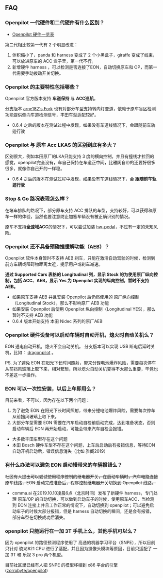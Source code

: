 ## FAQ

### Openpilot 一代硬件和二代硬件有什么区别？

* [Openpilot 硬件一览表](/cn/hardwares.md)

第二代相比较第一代有 2 个明显改进：
1. 体积缩小了，panda 和 harness 变成了 2 个小黑盒子，giraffe 变成了线束，可以放进原车的 ACC 盒子里，第一代不行。
2. 新增硬件 harness ，可以检测是否连接了EON，自动切换原车和 OP，而第一代需要手动拨动开关切换。


### Openpilot 的主要特性包括哪些？

Openpilot 官方版本支持 **车道保持** 与 **ACC巡航**。

分支版本 [arne182's Fork](https://github.com/arne182/openpilot) 也有对部分车型支持转向灯变道，依赖于原车盲区检测功能提供侧向车道检测信号，丰田车型适配较好。

* 0.6.4 之后的版本在测试过程中发现，如果没有车道线情况下，会跟随前车轨迹行驶


### Openpilot 与 原车 Acc LKAS 的区别到底有多大？

区别很大，例如本田原厂的LKA只能支持 3 度的横向控制，并且有撞线才拉回的感觉，openpilot完全没有，车自己保持在车道正中间，比雅阁自带的还要好很多很多，就像你自己开的一样稳。

* 0.6.4 之后的版本在测试过程中发现，如果没有车道线情况下，会 **跟随前车轨迹行驶**


### Stop & Go 路况表现怎么样？

在堵车排队的路况下，部分原车支持 ACC 排队的车型，支持较好，可以获得和原车一样的体验，当然也要注意防止加塞车辆没有被正确识别的情况。

原车不支持**全速域ACC**的情况下，可以尝试加装 [hw-pedal](https://github.com/commaai/neo/tree/master/pedal)，不过有一定的未知风险。



### Openpilot 还不具备预碰撞缓解功能（AEB）？

Openpilot 软件本身暂时不支持 AEB 刹车，只能在激活自动驾驶的时候，检测到前方车辆或障碍物距离太近，提示用户或刹车减速。

**通过 Supported Cars 表格的 Longitudinal 列，显示 Stock 的为使用原厂纵向控制，包括 ACC、AEB，显示 Yes 为 Openpilot 实现的纵向控制，暂时不支持 AEB。**


* 如果原车支持 AEB 并且安装 Openpilot 后仍然使用的 原厂纵向控制（Longitudinal Stock），那么不影响原厂 AEB 功能
* 如果安装 Openpilot 后使用 Openpilot 纵向控制（Longitudinal YES），那么暂时不支持 AEB 功能
* 0.6.4 版本开始支持 本田 Nidec 系列的原厂AEB

### Openpilot 硬件设备可以启动车辆时自动开机，熄火时自动关机么？

EON 通电自动开机，熄火不会自动关机。
分支版本可以实现 USB 断电后延时关机，比如： [dragonpilot](https://github.com/dragonpilot-community/dragonpilot) 。

PS. 为了避免 EON 在阳光下长时间照射，带来分锂电池爆炸风险，需要每次停车从前挡风玻璃上取下来，相对繁琐，所以熄火自动关机变得不太那么重要，毕竟也不差这一步操作。


### EON 可以一次性安装，以后上车即用么？

目前来看，不可以，因为存在以下两个问题：

1. 为了避免 EON 在阳光下长时间照射，带来分锂电池爆炸风险，需要每次停车从前挡风玻璃上取下来。
2. 大部分车型需要 EON 需要在汽车启动自检前启动完成，达到准备状态，否则启动车辆后 EON 再开始启动，可能会带来汽车自检会报错。


* 大多数丰田车型存在这个问题
* 本田 Bosch 硬件车型不存在这个问题，上车后启动后有报错信息，等待EON自动开机启动后，错误信息消失（比如 雅阁2019）

### 有什么办法可以避免 EON 启动慢带来的车辆报错么？

~~社区有人提出可以尝试使用程序控制的继电器开关，在启动车辆时，汽车电路连接原车线路，EON 启动完成准备后，程序控制继电器开关切换到 Openpilot 线路。~~

* comma.ai 在2019.10.10凌晨6点（北京时间）发布了新硬件 harness，专门处理 原车/OP 的自动切换，可以做到启动车子的时候，使用原车ACC，当检测到 EON 连接上并且工作正常的情况下，自动切换到 openpilot；可以避免启动车子的时候大部分报错，但是 harness 自动切换的瞬间，还是会有报错，部分车型在切换成功后消失。


### openpilot 只能运行在一加 3T 手机上么，其他手机可以么？

因为 openpilot 的路径预测程序使用了 高通的机器学习平台（SNPE），所以目前只针对 骁龙821 CPU 进行了适配，并且因为摄像头模块等原因，目前只适配了 一加 3T 和 乐视 3 pro 两个机型。

目前社区里已经有人把 SNPE 的模型移植到 x86 平台的引擎([zorrobyte/openpilot](https://github.com/zorrobyte/openpilot))



